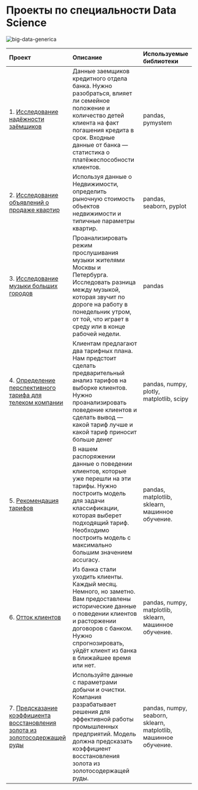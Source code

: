# Проекты по специальности Data Science
![big-data-generica](https://user-images.githubusercontent.com/84096907/127912390-f2818c02-ae0f-48c7-a278-061e1a8710ff.jpeg)

| Проект | Описание | Используемые библиотеки |
| :------------------- | :---------------------- | :------------------------ |
| 1. [Исследование надёжности заёмщиков](https://github.com/Ilya-s93/analytical_projects/blob/main/Borrowers/Borrowers.ipynb) | Данные заемщиков кредитного отдела банка. Нужно разобраться, влияет ли семейное положение и количество детей клиента на факт погашения кредита в срок. Входные данные от банка — статистика о платёжеспособности клиентов. | pandas, pymystem |
| 2. [Исследование объявлений о продаже квартир](https://github.com/Ilya-s93/analytical_projects/blob/main/Apartment/apartment.ipynb) | Используя данные о Недвижимости, определить рыночную стоимость объектов недвижимости и типичные параметры квартир. | pandas, seaborn, pyplot |
| 3. [Исследование музыки больших городов](https://github.com/Ilya-s93/analytical_projects/blob/main/Music_cities/Music_cities.ipynb) | Проанализировать режим прослушивания музыки жителями Москвы и Петербурга. Исследовать разница между музыкой, которая звучит по дороге на работу в понедельник утром, от той, что играет в среду или в конце рабочей недели. | pandas |
| 4. [Определение перспективного тарифа для телеком компании](https://github.com/Ilya-s93/analytical_projects/blob/main/Tariffs_telecom/Tariffs_telecom.ipynb) | Клиентам предлагают два тарифных плана. Нам предстоит сделать предварительный анализ тарифов на выборке клиентов. Нужно проанализировать поведение клиентов и сделать вывод — какой тариф лучше и какой тариф приносит больше денег | pandas, numpy, plotly, matplotlib, scipy |
| 5. [Рекомендация тарифов](https://github.com/Ilya-s93/analytical-projects/tree/main/Tariffs_ml) | В нашем распоряжении данные о поведении клиентов, которые уже перешли на эти тарифы. Нужно построить модель для задачи классификации, которая выберет подходящий тариф. Необходимо построить модель с максимально большим значением accuracy. | pandas, matplotlib, sklearn, машинное обучение. |
| 6. [Отток клиентов](https://github.com/Ilya-s93/analytical-projects/blob/main/Churn_clients/Churn_clients.ipynb) | Из банка стали уходить клиенты. Каждый месяц. Немного, но заметно. Вам предоставлены исторические данные о поведении клиентов и расторжении договоров с банком. Нужно спрогнозировать, уйдёт клиент из банка в ближайшее время или нет. | pandas, numpy, matplotlib, sklearn, машинное обучение. |
| 7. [Предсказание коэффициента восстановления золота из золотосодержащей руды](https://github.com/Ilya-s93/analytical-projects/blob/main/Gold_ore/Gold_ore.ipynb) | Используйте данные с параметрами добычи и очистки. Компания разрабатывает решения для эффективной работы промышленных предприятий. Модель должна предсказать коэффициент восстановления золота из золотосодержащей руды. | pandas, numpy, seaborn, sklearn, matplotlib, машинное обучение. |
